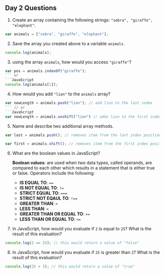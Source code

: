 ## Day 2 Questions

1. Create an array containing the following strings: `"zebra", "giraffe", "elephant"`.
```JavaScript
var animals = ["zebra", "giraffe", "elephant"];
```
2. Save the array you created above to a variable `animals`.
```JavaScript
console.log(animals);
```
3. using the array `animals`, how would you access `"giraffe"`?
```javascript
var pos = animals.indexOf("giraffe");
``` or
```JavaScript
console.log(animals[1]);
```

4. How would you add `"lion"` to the `animals` array?
```JavaScript
var newLength = animals.push("lion"); // add lion to the last index
``` // or
```JavaScript
var newLength = animals.unshift("lion") // adds lion to the first index
```

5. Name and describe two additional array methods.
```JavaScript
var last = animals.push(); // removes item from the last index position.
```
```Javascript
var first = animals.shift(); // removes item from the first index position
```

6. What are the boolean values in JavaScript?

   **Boolean values**: are used when two data types, called operands, are compared to each other which results in a statement that is either true or false. Operators include the following:

   * **IS EQUAL TO**: `==`
   * **IS NOT EQUAL TO**: `!=`
   * **STRICT EQUAL TO**: `===`
   * **STRICT NOT EQAUL TO**: `!==`
   * **GREATER THAN**: `>`
   * **LESS THAN**: `<`
   * **GREATER THAN OR EQUAL TO**: `>=`
   * **LESS THAN OR EQUAL TO**: `<=`

7. In JavaScript, how would you evaluate if `2` is equal to `25`? What is the result of this evaluation?
```JavaScript
console.log(2 == 25); // this would return a value of "false"
```
8. In JavaScript, how would you evaluate if `25` is greater than `2`? What is the result of this evaluation?
```JavaScript
console.log(25 > 2); // this would return a value of "true"
```
